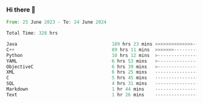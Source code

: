 ### Hi there 👋

<!--
**luoxuanzao/luoxuanzao** is a ✨ _special_ ✨ repository because its `README.md` (this file) appears on your GitHub profile.

Here are some ideas to get you started:

- 🔭 I’m currently working on ...
- 🌱 I’m currently learning ...
- 👯 I’m looking to collaborate on ...
- 🤔 I’m looking for help with ...
- 💬 Ask me about ...
- 📫 How to reach me: ...
- 😄 Pronouns: ...
- ⚡ Fun fact: ...
-->

<!--START_SECTION:waka-->

```rust
From: 25 June 2023 - To: 24 June 2024

Total Time: 328 hrs

Java                                   189 hrs 23 mins >>>>>>>>>>>>>>-----------   57.68 %
C++                                    89 hrs 11 mins  >>>>>>>------------------   27.16 %
Python                                 10 hrs 12 mins  >------------------------   03.11 %
YAML                                   6 hrs 53 mins   >------------------------   02.10 %
ObjectiveC                             6 hrs 39 mins   >------------------------   02.03 %
XML                                    6 hrs 25 mins   -------------------------   01.95 %
C                                      5 hrs 45 mins   -------------------------   01.75 %
SQL                                    4 hrs 31 mins   -------------------------   01.38 %
Markdown                               1 hr 44 mins    -------------------------   00.53 %
Text                                   1 hr 26 mins    -------------------------   00.44 %
```

<!--END_SECTION:waka-->